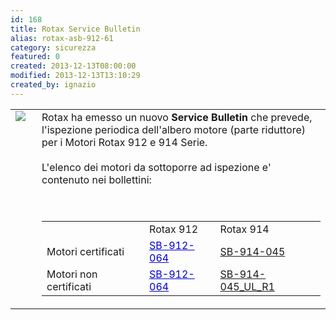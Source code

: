 ```yaml
---
id: 168
title: Rotax Service Bulletin
alias: rotax-asb-912-61
category: sicurezza
featured: 0
created: 2013-12-13T08:00:00
modified: 2013-12-13T13:10:29
created_by: ignazio
---
```

<table border="0">
 <tbody>
  <tr>
   <td valign="top">
    <img border="0" src="images/stories/rotax-logo.gif" style="padding-right: 10px;"/>
   </td>
   <td valign="top">
    Rotax ha emesso un nuovo
    <strong>
     Service Bulletin
    </strong>
    che prevede, l'ispezione periodica dell'albero motore (parte riduttore) per i Motori Rotax 912 e 914 Serie.
    <br/>
    <br/>
    L'elenco dei motori da sottoporre ad ispezione e' contenuto nei bollettini:
    <br/>
    <br/>
    <br/>
    <table>
     <tbody>
      <tr>
       <td>
       </td>
       <td>
        Rotax 912
       </td>
       <td>
        Rotax 914
       </td>
      </tr>
      <tr>
       <td>
        Motori certificati
       </td>
       <td>
        <a href="dmdocuments/SB-912-064_SB-914-045_R1.pdf" style="color: #0000cc; text-decoration: underline;" target="_blank">
         SB-912-064
        </a>
       </td>
       <td>
        <a href="dmdocuments/SB-912-064_SB-914-045_R1.pdf">
         SB-914-045
        </a>
       </td>
      </tr>
      <tr>
       <td>
        Motori non certificati
       </td>
       <td>
        <a href="dmdocuments/SB-912-064_SB-914-045_UL_R1.pdf" style="color: #0000cc; text-decoration: underline;" target="_blank">
         SB-912-064
        </a>
       </td>
       <td>
        <a href="dmdocuments/SB-912-064_SB-914-045_UL_R1.pdf" target="_blank">
         SB-914-045_UL_R1
        </a>
       </td>
      </tr>
     </tbody>
    </table>
   </td>
  </tr>
 </tbody>
</table>
